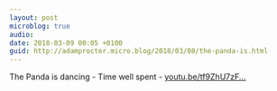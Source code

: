 ```yaml
---
layout: post
microblog: true
audio: 
date: 2018-03-09 00:05 +0100
guid: http://adamprocter.micro.blog/2018/03/08/the-panda-is.html
---
```

The Panda is dancing - Time well spent - [youtu.be/tf9ZhU7zF...](https://youtu.be/tf9ZhU7zF8s)
